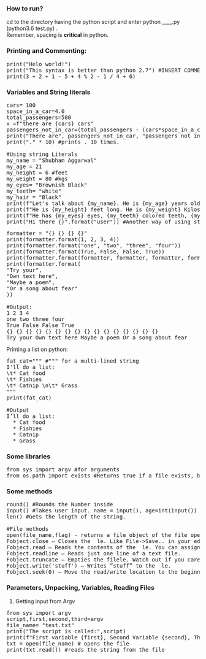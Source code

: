 ### How to run?
cd to the directory having the python script and enter python<VERSION NUMBER> ____.py (python3.6 test.py) .   
Remember, spacing is **critical** in python.  
### Printing and Commenting:
<pre>
print("Helo world!")
print("This syntax is better than python 2.7") #INSERT COMMENT HERE :)
print(3 + 2 + 1 - 5 + 4 % 2 - 1 / 4 + 6)
</pre>

### Variables and String literals
<pre>
cars= 100
space_in_a_car=4.0
total_passengers=500
x =f"there are {cars} cars"
passengers_not_in_car=(total_passengers - (cars*space_in_a_car))
print("There are", passengers_not_in_car, "passengers not in a car.") #There are 100.0 passengers not in a car.
print("." * 10) #prints . 10 times.
  
#Using string Literals
my_name = "Shubham Aggarwal"
my_age = 21
my_height = 6 #feet
my_weight = 80 #kgs
my_eyes= "Brownish Black"
my_teeth= "white"
my_hair = "Black"
print(f"Let's talk about {my_name}. He is {my_age} years old.")
print(f"He is {my_height} feet long. He is {my_weight} Kilos.")
print(f"He has {my_eyes} eyes, {my_teeth} colored teeth, {my_hair} colored hair")
print("Hi there {}".format("user")) #Another way of using string literals
</pre>

<pre>
formatter = "{} {} {} {}"
print(formatter.format(1, 2, 3, 4))
print(formatter.format("one", "two", "three", "four"))
print(formatter.format(True, False, False, True))
print(formatter.format(formatter, formatter, formatter, formatter))
print(formatter.format(
"Try your",
"Own text here",
"Maybe a poem",
"Or a song about fear"
))

#Output:
1 2 3 4
one two three four
True False False True
{} {} {} {} {} {} {} {} {} {} {} {} {} {} {} {}
Try your Own text here Maybe a poem Or a song about fear
</pre>

Printing a list on python:
<pre>
fat_cat=""" #""" for a multi-lined string
I'll do a list:
\t* Cat food
\t* Fishies
\t* Catnip \n\t* Grass
"""
print(fat_cat)

#Output 
I’ll do a list:
  * Cat food
  * Fishies
  * Catnip
  * Grass
</pre>

### Some libraries
<pre>
from sys import argv #for arguments
from os.path import exists #Returns true if a file exists, based on its name in a string as an argument. 
</pre>

### Some methods
<pre>
round() #Rounds the Number inside
input() #Takes user input. name = input(), age=int(input()) ,age=input("What's your age") Whats your age will get printed.
len() #Gets the length of the string.

#File methods
open(file_name,flag) - returns a file object of the file opened. flag = "w"/"r"/"a"/"w+"/"r+"/"a+" #+ for reading and writing
Fobject.close – Closes the  le. Like File->Save.. in your editor.
Fobject.read – Reads the contents of the  le. You can assign the result to a variable. 
Fobject.readline – Reads just one line of a text file.
Fobject.truncate – Empties the filele. Watch out if you care about the  le.
Fobject.write('stuff') – Writes ”stuff” to the  le.
Fobject.seek(0) – Move the read/write location to the beginning of the  le.
</pre>

### Parameters, Unpacking, Variables, Reading Files
1) Getting input from Argv
<pre>
from sys import argv
script,first,second,third=argv
file_name= "test.txt"
print("The script is called:",script)
print(f"First variable {first}, Second Variable {second}, Third Variable {third}")
txt = open(file_name) # opens the file
print(txt.read()) #reads the string from the file
</pre>

